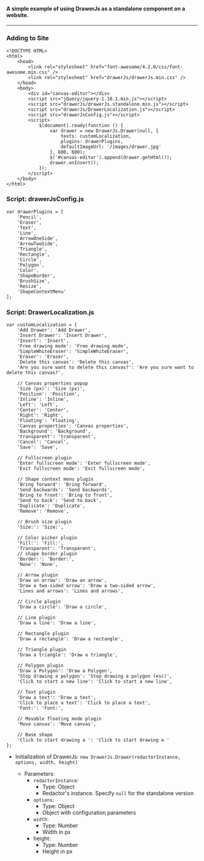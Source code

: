 #### A simple example of using DrawerJs as a standalone component on a website.

***

### Adding to Site

```
<!DOCTYPE HTML>
<html>
    <head>
        <link rel="stylesheet" href="font-awesome/4.2.0/css/font-awesome.min.css" />
        <link rel="stylesheet" href="drawerJs/drawerJs.min.css" />
    </head>
    <body>
        <div id="canvas-editor"></div>
        <script src="jQuery/jquery-1.10.1.min.js"></script>
        <script src="drawerJs/drawerJs.standalone.min.js"></script>
        <script src="drawerJs/DrawerLocalization.js"></script>
        <script src="drawerJsConfig.js"></script>
        <script>
            $(document).ready(function () {
                var drawer = new DrawerJs.Drawer(null, {
                    texts: customLocalization,
                    plugins: drawerPlugins,
                    defaultImageUrl: '/images/drawer.jpg'
                }, 600, 600);
                $('#canvas-editor').append(drawer.getHtml());
                drawer.onInsert();
            });
        </script>
    </body>
</html>
```


### Script: drawerJsConfig.js

```
var drawerPlugins = [
    'Pencil',
    'Eraser',
    'Text',
    'Line',
    'ArrowOneSide',
    'ArrowTwoSide',
    'Triangle',
    'Rectangle',
    'Circle',
    'Polygon',
    'Color',
    'ShapeBorder',
    'BrushSize',
    'Resize',
    'ShapeContextMenu'
];
```

### Script: DrawerLocalization.js

```
var customLocalization = {
    'Add Drawer': 'Add Drawer',
    'Insert Drawer': 'Insert Drawer',
    'Insert': 'Insert',
    'Free drawing mode': 'Free drawing mode',
    'SimpleWhiteEraser': 'SimpleWhiteEraser',
    'Eraser': 'Eraser',
    'Delete this canvas': 'Delete this canvas',
    'Are you sure want to delete this canvas?': 'Are you sure want to delete this canvas?',
    
    // Canvas properties popup
    'Size (px)': 'Size (px)',
    'Position': 'Position',
    'Inline': 'Inline',
    'Left': 'Left',
    'Center': 'Center',
    'Right': 'Right',
    'Floating': 'Floating',
    'Canvas properties': 'Canvas properties',
    'Background': 'Background',
    'transparent': 'transparent',
    'Cancel': 'Cancel',
    'Save': 'Save',
    
    // Fullscreen plugin
    'Enter fullscreen mode': 'Enter fullscreen mode',
    'Exit fullscreen mode': 'Exit fullscreen mode',
    
    // Shape context menu plugin
    'Bring forward': 'Bring forward',
    'Send backwards': 'Send backwards',
    'Bring to front': 'Bring to front',
    'Send to back': 'Send to back',
    'Duplicate': 'Duplicate',
    'Remove': 'Remove',
    
    // Brush size plugin
    'Size:': 'Size:',
    
    // Color picker plugin
    'Fill:': 'Fill:',
    'Transparent': 'Transparent',
    // shape border plugin
    'Border:': 'Border:',
    'None': 'None',
    
    // Arrow plugin
    'Draw an arrow': 'Draw an arrow',
    'Draw a two-sided arrow': 'Draw a two-sided arrow',
    'Lines and arrows': 'Lines and arrows',
    
    // Circle plugin
    'Draw a circle': 'Draw a circle',
    
    // Line plugin
    'Draw a line': 'Draw a line',
    
    // Rectangle plugin
    'Draw a rectangle': 'Draw a rectangle',
    
    // Triangle plugin
    'Draw a triangle': 'Draw a triangle',
    
    // Polygon plugin
    'Draw a Polygon': 'Draw a Polygon',
    'Stop drawing a polygon': 'Stop drawing a polygon (esc)',
    'Click to start a new line': 'Click to start a new line',
    
    // Text plugin
    'Draw a text': 'Draw a text',
    'Click to place a text': 'Click to place a text',
    'Font:': 'Font:',
    
    // Movable floating mode plugin
    'Move canvas': 'Move canvas',
    
    // Base shape
    'Click to start drawing a ': 'Click to start drawing a '
};
```

* Initialization of DrawerJs: `new DrawerJs.Drawer(redactorInstance, options, width, height)`

    * Parameters: 
        * `redactorInstance`: 
            * Type: Object
            * Redactor's instance. Specify `null` for the standalone version 
        * `options`: 
            * Type: Object
            * Object with configuration parameters 
        * `width`:
            * Type: Number
            * Width in px 
        * height:
            * Type: Number
            * Height in px 

